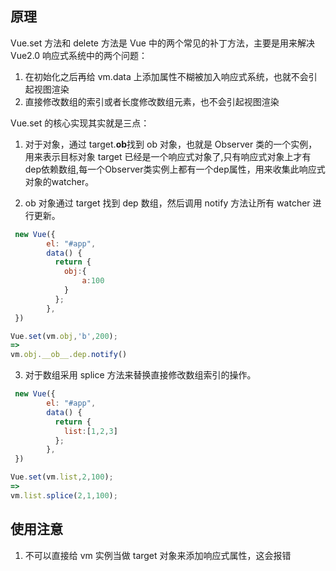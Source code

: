 ## 原理

Vue.set 方法和 delete 方法是 Vue 中的两个常见的补丁方法，主要是用来解决 Vue2.0 响应式系统中的两个问题：

1. 在初始化之后再给 vm.data 上添加属性不糊被加入响应式系统，也就不会引起视图渲染
2. 直接修改数组的索引或者长度修改数组元素，也不会引起视图渲染

Vue.set 的核心实现其实就是三点：

1. 对于对象，通过 target.**ob**找到 ob 对象，也就是 Observer 类的一个实例，用来表示目标对象 target 已经是一个响应式对象了,只有响应式对象上才有dep依赖数组,每一个Observer类实例上都有一个dep属性，用来收集此响应式对象的watcher。

2. ob 对象通过 target 找到 dep 数组，然后调用 notify 方法让所有 watcher 进行更新。

```js
 new Vue({
        el: "#app",
        data() {
          return {
            obj:{
                a:100
            }
          };
        },
 })

Vue.set(vm.obj,'b',200);
=>
vm.obj.__ob__.dep.notify()

```

3. 对于数组采用 splice 方法来替换直接修改数组索引的操作。
```js
 new Vue({
        el: "#app",
        data() {
          return {
            list:[1,2,3]
          };
        },
 })

Vue.set(vm.list,2,100);
=>
vm.list.splice(2,1,100);

```
## 使用注意

1. 不可以直接给 vm 实例当做 target 对象来添加响应式属性，这会报错
